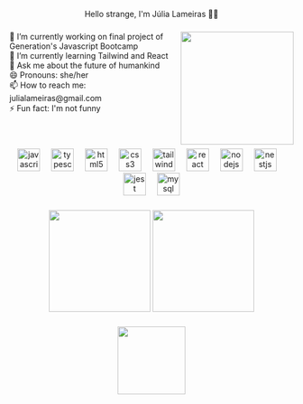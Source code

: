 
<p align="center">Hello strange, I'm Júlia Lameiras 🖖🏻</p>

###

<img align="right" height="200" src="https://media.tenor.com/ogsH7Ailje8AAAAM/cat-funny-cat.gif"  />

###

<p align="left">🔭 I’m currently working on final project of Generation's Javascript Bootcamp <br> 🌱 I’m currently learning Tailwind and React<br> 💬 Ask me about the future of humankind <br> 😄 Pronouns: she/her <br> 📫 How to reach me: julialameiras@gmail.com <br> ⚡ Fun fact: I'm not funny</p>

###
<br>

<br clear="both">

<div align="center">
  <img src="https://cdn.jsdelivr.net/gh/devicons/devicon/icons/javascript/javascript-original.svg" height="40" alt="javascript logo"  />
  <img width="12" />
  <img src="https://cdn.jsdelivr.net/gh/devicons/devicon/icons/typescript/typescript-original.svg" height="40" alt="typescript logo"  />
  <img width="12" />
  <img src="https://cdn.jsdelivr.net/gh/devicons/devicon/icons/html5/html5-original.svg" height="40" alt="html5 logo"  />
  <img width="12" />
  <img src="https://cdn.jsdelivr.net/gh/devicons/devicon/icons/css3/css3-original.svg" height="40" alt="css3 logo"  />
  <img width="12" />
  <img src="https://cdn.jsdelivr.net/gh/devicons/devicon/icons/tailwindcss/tailwindcss-original-wordmark.svg" height="40" alt="tailwindcss logo"  />
  <img width="12" />
  <img src="https://cdn.jsdelivr.net/gh/devicons/devicon/icons/react/react-original.svg" height="40" alt="react logo"  />
  <img width="12" />
  <img src="https://cdn.jsdelivr.net/gh/devicons/devicon/icons/nodejs/nodejs-original.svg" height="40" alt="nodejs logo"  />
  <img width="12" />
  <img src="https://cdn.jsdelivr.net/gh/devicons/devicon/icons/nestjs/nestjs-original.svg" height="40" alt="nestjs logo"  />
  <img width="12" />
  <img src="https://cdn.jsdelivr.net/gh/devicons/devicon/icons/jest/jest-plain.svg" height="40" alt="jest logo"  />
  <img width="12" />
  <img src="https://cdn.jsdelivr.net/gh/devicons/devicon/icons/mysql/mysql-original.svg" height="40" alt="mysql logo"  />
</div>

###

<p align = "center">
  <img height="180em" src="https://github-readme-stats.vercel.app/api/top-langs?username=julialameiras&locale=en&hide_title=true&layout=compact&card_width=320&langs_count=10&theme=bear&hide_border=true&order=2"/>
  <img height="180em" src="https://streak-stats.demolab.com?user=julialameiras&locale=en&mode=weekly&theme=bear&hide_border=true&border_radius=0&order=3"/>
</p>

###

<div align="center">
  <img height="120" src="https://media.giphy.com/headers/GitHub/w8ZJLtJbmuph.gif"  />
</div>

###
